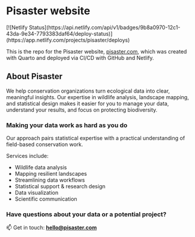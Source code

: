 # Pisaster website

<p align="left">
[![Netlify Status](https://api.netlify.com/api/v1/badges/9b8a0970-12c1-43da-9e34-7793383daf64/deploy-status)](https://app.netlify.com/projects/pisaster/deploys)
</p>


This is the repo for the Pisaster website, [pisaster.com](pisaster.com), which was created with Quarto and deployed via CI/CD with GitHub and Netlify.

## About Pisaster
We help conservation organizations turn ecological data into clear, meaningful insights. Our expertise in wildlife analysis, landscape mapping, and statistical design makes it easier for you to manage your data, understand your results, and focus on protecting biodiversity.

### Making your data work as hard as you do
Our approach pairs statistical expertise with a practical understanding of field-based conservation work.

Services include:

-   Wildlife data analysis
-   Mapping resilient landscapes
-   Streamlining data workflows
-   Statistical support & research design
-   Data visualization
-   Scientific communication

### Have questions about your data or a potential project? 

📫 Get in touch: **hello@pisaster.com**
